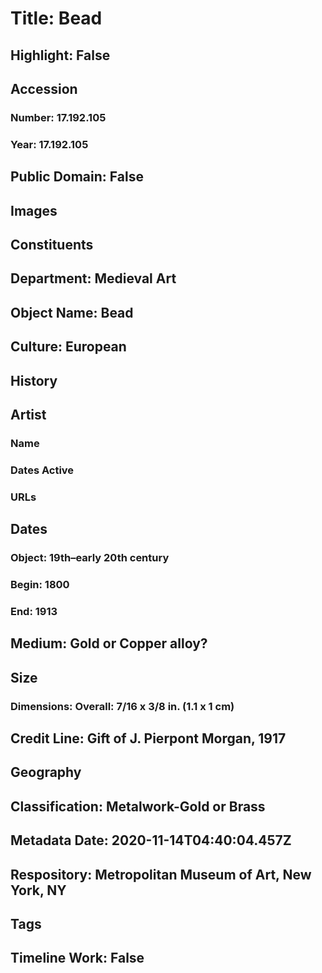 # Title: Bead
## Highlight: False
## Accession
### Number: 17.192.105
### Year: 17.192.105
## Public Domain: False
## Images
## Constituents
## Department: Medieval Art
## Object Name: Bead
## Culture: European
## History
## Artist
### Name
### Dates Active
### URLs
## Dates
### Object: 19th–early 20th century
### Begin: 1800
### End: 1913
## Medium: Gold or Copper alloy?
## Size
### Dimensions: Overall: 7/16 x 3/8 in. (1.1 x 1 cm)
## Credit Line: Gift of J. Pierpont Morgan, 1917
## Geography
## Classification: Metalwork-Gold or Brass
## Metadata Date: 2020-11-14T04:40:04.457Z
## Respository: Metropolitan Museum of Art, New York, NY
## Tags
## Timeline Work: False